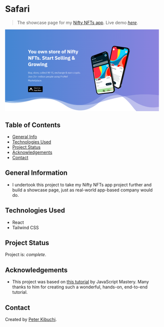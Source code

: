 # Safari

> The showcase page for my [Nifty NFTs app](https://peterkibuchi.github.io/nifty-nfts).
> Live demo [_here_](https://peterkibuchi.github.io/nifty-nfts-showcase/).

![App Showcase](./showcase.png)

## Table of Contents

- [General Info](#general-information)
- [Technologies Used](#technologies-used)
- [Project Status](#project-status)
- [Acknowledgements](#acknowledgements)
- [Contact](#contact)

## General Information

- I undertook this project to take my Nifty NFTs app project further and build a showcase page, just as real-world app-based company would do.

## Technologies Used

- React
- Tailwind CSS

## Project Status

Project is: _complete_.

## Acknowledgements

- This project was based on [this tutorial](https://youtu.be/_ivIUCSOZ78) by JavaScript Mastery. Many thanks to him for creating such a wonderful, hands-on, end-to-end tutorial.

## Contact

Created by [Peter Kibuchi](https://www.peterkibuchi.com/).
